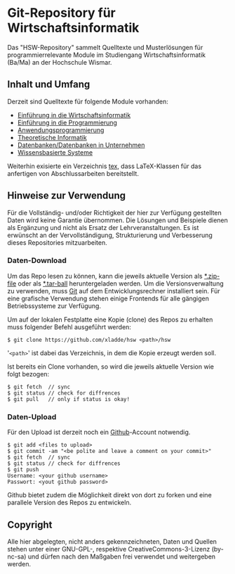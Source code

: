 # Git-Repository für Wirtschaftsinformatik
Das "HSW-Repository" sammelt Quelltexte und Musterlösungen für programmierrelevante Module im Studiengang Wirtschaftsinformatik (Ba/Ma) an der Hochschule Wismar.

## Inhalt und Umfang
Derzeit sind Quelltexte für folgende Module vorhanden:

* [Einführung in die Wirtschaftsinformatik](https://github.com/xladde/hsw/tree/master/ewi)
* [Einführung in die Programmierung](https://github.com/xladde/hsw/tree/master/eip)
* [Anwendungsprogrammierung](https://github.com/xladde/hsw/tree/master/awp)
* [Theoretische Informatik](https://github.com/xladde/hsw/tree/master/ti)
* [Datenbanken/Datenbanken in Unternehmen](https://github.com/xladde/hsw/tree/master/db)
* [Wissensbasierte Systeme](https://github.com/xladde/hsw/tree/master/wbs)

Weiterhin exisierte ein Verzeichnis [tex](https://github.com/xladde/hsw/tree/master/tex), dass LaTeX-Klassen für das anfertigen von Abschlussarbeiten bereitstellt.

## Hinweise zur Verwendung
Für die Vollständig- und/oder Richtigkeit der hier zur Verfügung gestellten Daten wird keine Garantie übernommen. Die Lösungen und Beispiele dienen als Ergänzung und nicht als Ersatz der Lehrveranstaltungen. Es ist erwünscht an der Vervollständigung, Strukturierung und Verbesserung dieses Repositories mitzuarbeiten.

### Daten-Download
Um das Repo lesen zu können, kann die jeweils aktuelle Version als [*.zip-file](https://github.com/xladde/hsw/zipball/master) oder als [*.tar-ball](https://github.com/xladde/hsw/tarball/master) heruntergeladen werden. Um die Versionsverwaltung zu verwenden, muss [Git](http://git-scm.com/) auf dem Entwicklungsrechner installiert sein. Für eine grafische Verwendung stehen einige Frontends für alle gängigen Betriebssysteme zur Verfügung.

Um auf der lokalen Festplatte eine Kopie (clone) des Repos zu erhalten muss folgender Befehl ausgeführt werden:
```
$ git clone https://github.com/xladde/hsw <path>/hsw
```
'```<path>```' ist dabei das Verzeichnis, in dem die Kopie erzeugt werden soll.

Ist bereits ein Clone vorhanden, so wird die jeweils aktuelle Version wie folgt bezogen:
```
$ git fetch  // sync
$ git status // check for diffrences
$ git pull   // only if status is okay!
```


### Daten-Upload
Für den Upload ist derzeit noch ein [Github](https://github.com)-Account notwendig.
```
$ git add <files to upload>
$ git commit -am "<be polite and leave a comment on your commit>"
$ git fetch  // sync
$ git status // check for diffrences
$ git push
Username: <your github username>
Passwort: <yout github password>
```
Github bietet zudem die Möglichkeit direkt von dort zu forken und eine parallele Version des Repos zu entwickeln.

## Copyright
Alle hier abgelegten, nicht anders gekennzeichneten, Daten und Quellen stehen unter einer GNU-GPL-, respektive CreativeCommons-3-Lizenz (by-nc-sa) und dürfen nach den Maßgaben frei verwendet und weitergeben werden.